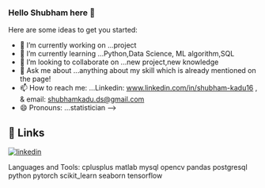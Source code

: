 ### Hello Shubham here 👋

Here are some ideas to get you started:

- 🔭 I’m currently working on ...project
- 🌱 I’m currently learning ...Python,Data Science, ML algorithm,SQL
- 👯 I’m looking to collaborate on ...new project,new knowledge
- 💬 Ask me about ...anything about my skill which is already mentioned on the page!
- 📫 How to reach me: ...Linkedin: www.linkedin.com/in/shubham-kadu16 , & email: shubhamkadu.ds@gmail.com
- 😄 Pronouns: ...statistician
-->
## 🔗 Links
[![linkedin](https://img.shields.io/badge/linkedin-0A66C2?style=for-the-badge&logo=linkedin&logoColor=white)](https://www.linkedin.com/in/shubham-kadu16)


Languages and Tools:
cplusplus matlab mysql opencv pandas postgresql python pytorch scikit_learn seaborn tensorflow
